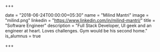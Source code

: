 +++

date = "2018-06-24T00:00:00+05:30" 
name = "Milind Mantri"
image = "milind.png"
linkedin = "https://www.linkedin.com/in/milind-mantri/"
title = "Software Engineer"
description = "Full Stack Developer, UI geek and an engineer at heart. Loves challenges. Gym would be his second home."
is_alumnus = true

+++